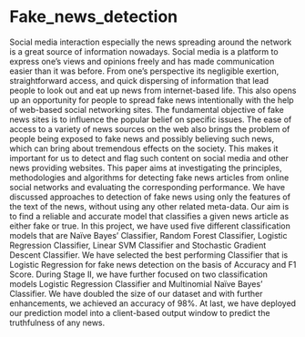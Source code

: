 # Fake_news_detection
 Social media interaction especially the news spreading around the network is a great source of information nowadays. Social media is a platform to express one’s views and opinions freely and has made communication easier than it was before. From one’s perspective its negligible exertion, straightforward access, and quick dispersing of information that lead people to look out and eat up news from internet-based life. This also opens up an opportunity for people to spread fake news intentionally with the help of web-based social networking sites. The fundamental objective of fake news sites is to influence the popular belief on specific issues. The ease of access to a variety of news sources on the web also brings the problem of people being exposed to fake news and possibly believing such news, which can bring about tremendous effects on the society. This makes it important for us to detect and flag such content on social media and other news providing websites. This paper aims at investigating the principles, methodologies and algorithms for detecting fake news articles from online social networks and evaluating the corresponding performance. We have discussed approaches to detection of fake news using only the features of the text of the news, without using any other related meta-data. Our aim is to find a reliable and accurate model that classifies a given news article as either fake or true. In this project, we have used five different classification models that are Naïve Bayes’ Classifier, Random Forest Classifier, Logistic Regression Classifier, Linear SVM Classifier and Stochastic Gradient Descent Classifier. We have selected the best performing Classifier that is Logistic Regression for fake news detection on the basis of Accuracy and F1 Score. During Stage II, we have further focused on two classification models Logistic Regression Classifier and Multinomial Naïve Bayes’ Classifier. We have doubled the size of our dataset and with further enhancements, we achieved an accuracy of 98%. At last, we have deployed our prediction model into a client-based output window to predict the truthfulness of any news.
